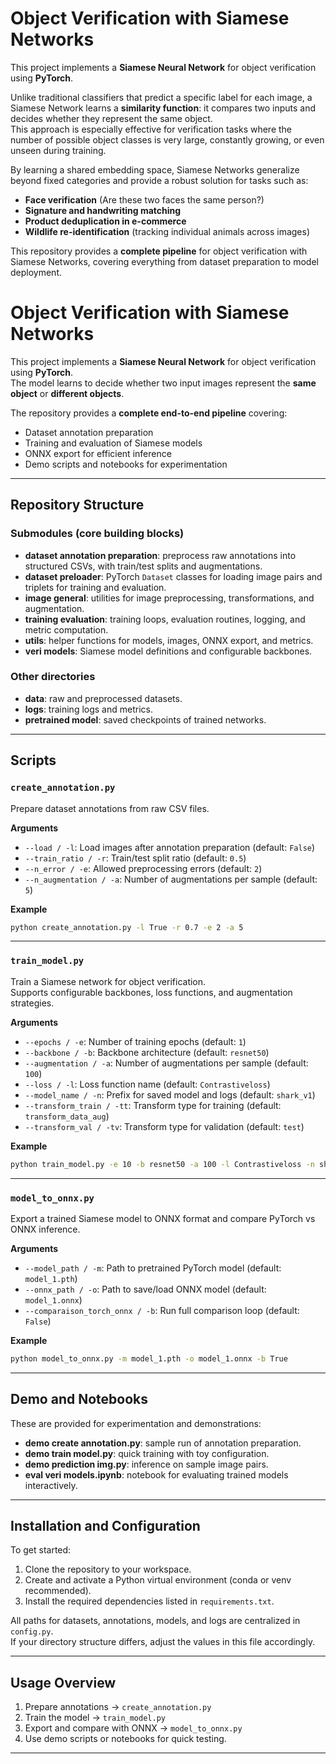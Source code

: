 # Object Verification with Siamese Networks

This project implements a **Siamese Neural Network** for object verification using **PyTorch**.  

Unlike traditional classifiers that predict a specific label for each image, a Siamese Network learns a **similarity function**: it compares two inputs and decides whether they represent the same object.  
This approach is especially effective for verification tasks where the number of possible object classes is very large, constantly growing, or even unseen during training.

By learning a shared embedding space, Siamese Networks generalize beyond fixed categories and provide a robust solution for tasks such as:

- **Face verification** (Are these two faces the same person?)  
- **Signature and handwriting matching**  
- **Product deduplication in e-commerce**  
- **Wildlife re-identification** (tracking individual animals across images)  

This repository provides a **complete pipeline** for object verification with Siamese Networks, covering everything from dataset preparation to model deployment.

# Object Verification with Siamese Networks

This project implements a **Siamese Neural Network** for object verification using **PyTorch**.  
The model learns to decide whether two input images represent the **same object** or **different objects**.  

The repository provides a **complete end-to-end pipeline** covering:
- Dataset annotation preparation
- Training and evaluation of Siamese models
- ONNX export for efficient inference
- Demo scripts and notebooks for experimentation

---

## Repository Structure

### Submodules (core building blocks)
- **dataset annotation preparation**: preprocess raw annotations into structured CSVs, with train/test splits and augmentations.  
- **dataset preloader**: PyTorch `Dataset` classes for loading image pairs and triplets for training and evaluation.  
- **image general**: utilities for image preprocessing, transformations, and augmentation.  
- **training evaluation**: training loops, evaluation routines, logging, and metric computation.  
- **utils**: helper functions for models, images, ONNX export, and metrics.  
- **veri models**: Siamese model definitions and configurable backbones.  

### Other directories
- **data**: raw and preprocessed datasets.  
- **logs**: training logs and metrics.  
- **pretrained model**: saved checkpoints of trained networks.  

---

## Scripts

### `create_annotation.py`
Prepare dataset annotations from raw CSV files.

**Arguments**
- `--load / -l`: Load images after annotation preparation (default: `False`)  
- `--train_ratio / -r`: Train/test split ratio (default: `0.5`)  
- `--n_error / -e`: Allowed preprocessing errors (default: `2`)  
- `--n_augmentation / -a`: Number of augmentations per sample (default: `5`)  

**Example**
```bash
python create_annotation.py -l True -r 0.7 -e 2 -a 5
```

---

### `train_model.py`
Train a Siamese network for object verification.  
Supports configurable backbones, loss functions, and augmentation strategies.

**Arguments**
- `--epochs / -e`: Number of training epochs (default: `1`)  
- `--backbone / -b`: Backbone architecture (default: `resnet50`)  
- `--augmentation / -a`: Number of augmentations per sample (default: `100`)  
- `--loss / -l`: Loss function name (default: `Contrastiveloss`)  
- `--model_name / -n`: Prefix for saved model and logs (default: `shark_v1`)  
- `--transform_train / -tt`: Transform type for training (default: `transform_data_aug`)  
- `--transform_val / -tv`: Transform type for validation (default: `test`)  

**Example**
```bash
python train_model.py -e 10 -b resnet50 -a 100 -l Contrastiveloss -n shark_v1
```

---

### `model_to_onnx.py`
Export a trained Siamese model to ONNX format and compare PyTorch vs ONNX inference.

**Arguments**
- `--model_path / -m`: Path to pretrained PyTorch model (default: `model_1.pth`)  
- `--onnx_path / -o`: Path to save/load ONNX model (default: `model_1.onnx`)  
- `--comparaison_torch_onnx / -b`: Run full comparison loop (default: `False`)  

**Example**
```bash
python model_to_onnx.py -m model_1.pth -o model_1.onnx -b True
```

---

## Demo and Notebooks
These are provided for experimentation and demonstrations:
- **demo create annotation.py**: sample run of annotation preparation.  
- **demo train model.py**: quick training with toy configuration.  
- **demo prediction img.py**: inference on sample image pairs.  
- **eval veri models.ipynb**: notebook for evaluating trained models interactively.  

---

## Installation and Configuration

To get started:

1. Clone the repository to your workspace.
2. Create and activate a Python virtual environment (conda or venv recommended).
3. Install the required dependencies listed in `requirements.txt`.

All paths for datasets, annotations, models, and logs are centralized in `config.py`.  
If your directory structure differs, adjust the values in this file accordingly.


---

## Usage Overview

1. Prepare annotations → `create_annotation.py`  
2. Train the model → `train_model.py`  
3. Export and compare with ONNX → `model_to_onnx.py`  
4. Use demo scripts or notebooks for quick testing.  

---


